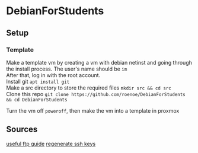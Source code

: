 # DebianForStudents

## Setup

### Template
Make a template vm by creating a vm with debian netinst and going through the install process. The user's name should be `im`\
After that, log in with the root account.\
Install git `apt install git`\
Make a src directory to store the required files `mkdir src && cd src`\
Clone this repo `git clone https://github.com/roenoe/DebianForStudents && cd DebianForStudents`

Turn the vm off `poweroff`, then make the vm into a template in proxmox

## Sources
[useful ftp guide](https://www.digitalocean.com/community/tutorials/how-to-set-up-vsftpd-for-a-user-s-directory-on-ubuntu-20-04)
[regenerate ssh keys](https://www.cyberciti.biz/faq/howto-regenerate-openssh-host-keys/)
